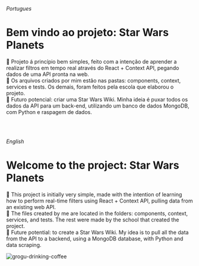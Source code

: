 <i>Portugues</i>

<h1> Bem vindo ao projeto: Star Wars Planets</h1>
<p>
    🌱 Projeto á princípio bem simples, feito com a intenção de aprender a realizar filtros em tempo real através do React + Context API, pegando dados de uma API pronta na web.
    <br>
    📁 Os arquivos criados por mim estão nas pastas: components, context, services e tests. Os demais, foram feitos pela escola que elaborou o projeto.
    <br>
    🤖 Futuro potencial: criar uma Star Wars Wiki. Minha ideia é puxar todos os dados da API para um back-end, utilizando um banco de dados MongoDB, com Python e raspagem de dados.
</p>

<br>
<br>

<i>English</i>

<h1> Welcome to the project: Star Wars Planets</h1>
<p>
    🌱 This project is initially very simple, made with the intention of learning how to perform real-time filters using React + Context API, pulling data from an existing web API.
    <br>
    📁 The files created by me are located in the folders: components, context, services, and tests. The rest were made by the school that created the project.
    <br>
    🤖 Future potential: to create a Star Wars Wiki. My idea is to pull all the data from the API to a backend, using a MongoDB database, with Python and data scraping.
</p>

<img alt="grogu-drinking-coffee" src="https://media.tenor.com/4COAupmwhmUAAAAd/baby-yoda.gif">
